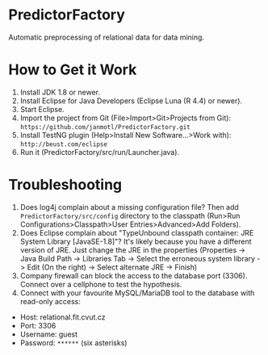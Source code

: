 PredictorFactory
================
Automatic preprocessing of relational data for data mining.

How to Get it Work
==================
1.	Install JDK 1.8 or newer.
2.	Install Eclipse for Java Developers (Eclipse Luna (R 4.4) or newer).
3.	Start Eclipse.
4.	Import the project from Git (File>Import>Git>Projects from Git): ```https://github.com/janmotl/PredictorFactory.git ```
5.	Install TestNG plugin (Help>Install New Software…>Work with): ```http://beust.com/eclipse``` 
6.	Run it (PredictorFactory/src/run/Launcher.java).

Troubleshooting
=============
1. Does log4j complain about a missing configuration file? Then add ```PredictorFactory/src/config``` directory to the classpath (Run>Run Configurations>Classpath>User Entries>Advanced>Add Folders).
2. Does Eclipse complain about "TypeUnbound classpath container: JRE System Library [JavaSE-1.8]"? It's likely because you have a different version of JRE. Just change the JRE in the properties (Properties -> Java Build Path -> Libraries Tab -> Select the erroneous system library -> Edit (On the right) -> Select alternate JRE -> Finish)
3. Company firewall can block the access to the database port (3306). Connect over a cellphone to test the hypothesis.
4. Connect with your favourite MySQL/MariaDB tool to the database with read-only access: 
 - Host: relational.fit.cvut.cz
 - Port: 3306
 - Username: guest
 - Password: ```******``` (six asterisks)
